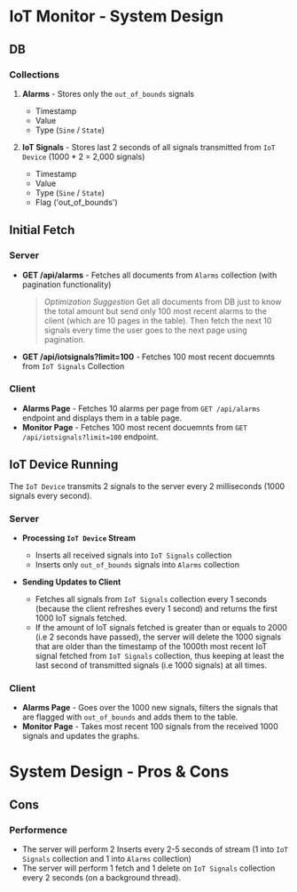 # IoT Monitor - System Design
## DB
### Collections
1. **Alarms** - Stores only the `out_of_bounds` signals
   - Timestamp
   - Value
   - Type (`Sine` / `State`)

2. **IoT Signals** - Stores last 2 seconds of all signals transmitted from `IoT Device` (1000 * 2 = 2,000 signals)
   - Timestamp
   - Value
   - Type (`Sine` / `State`)
   - Flag ('out_of_bounds')

## Initial Fetch
### Server
- **GET /api/alarms** - Fetches all documents from `Alarms` collection (with pagination functionality)
   > *Optimization Suggestion*
Get all documents from DB just to know the total amount but send only 100 most recent alarms to the client (which are 10 pages in the table).
Then fetch the next 10 signals every time the user goes to the next page using pagination.
- **GET /api/iotsignals?limit=100** - Fetches 100 most recent docuemnts from `IoT Signals` Collection

### Client
- **Alarms Page** - Fetches 10 alarms per page from `GET /api/alarms` endpoint and displays them in a table page.
- **Monitor Page** - Fetches 100 most recent docuemnts from `GET /api/iotsignals?limit=100` endpoint.

## IoT Device Running
The `IoT Device` transmits 2 signals to the server every 2 milliseconds (1000 signals every second).
### Server
- **Processing `IoT Device` Stream**
  - Inserts all received signals into `IoT Signals` collection
  - Inserts only `out_of_bounds` signals into `Alarms` collection

- **Sending Updates to Client**
  - Fetches all signals from `IoT Signals` collection every 1 seconds (because the client refreshes every 1 second) and returns the first 1000 IoT signals fetched.
  - If the amount of IoT signals fetched is greater than or equals to 2000 (i.e 2 seconds have passed), the server will delete the 1000 signals that are older than the timestamp of the 1000th most recent IoT signal fetched from `IoT Signals` collection, thus keeping at least the last second of transmitted signals (i.e 1000 signals) at all times.

### Client
- **Alarms Page** - Goes over the 1000 new signals, filters the signals that are flagged with `out_of_bounds` and adds them to the table.
- **Monitor Page** - Takes most recent 100 signals from the received 1000 signals and updates the graphs.

# System Design - Pros & Cons
## Cons
### Performence
- The server will perform 2 Inserts every 2-5 seconds of stream (1 into `IoT Signals` collection and 1 into `Alarms` collection)
- The server will perform 1 fetch and 1 delete on `IoT Signals` collection every 2 seconds (on a background thread).